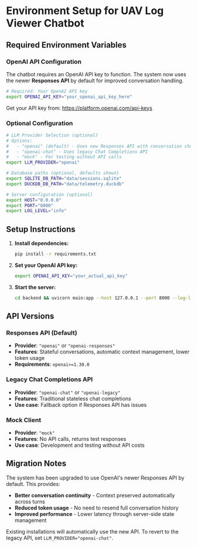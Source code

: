 # Environment Setup for UAV Log Viewer Chatbot

## Required Environment Variables

### OpenAI API Configuration

The chatbot requires an OpenAI API key to function. The system now uses the newer **Responses API** by default for improved conversation handling.

```bash
# Required: Your OpenAI API key
export OPENAI_API_KEY="your_openai_api_key_here"
```

Get your API key from: https://platform.openai.com/api-keys

### Optional Configuration

```bash
# LLM Provider Selection (optional)
# Options: 
#   - "openai" (default) - Uses new Responses API with conversation chaining
#   - "openai-chat" - Uses legacy Chat Completions API  
#   - "mock" - For testing without API calls
export LLM_PROVIDER="openai"

# Database paths (optional, defaults shown)
export SQLITE_DB_PATH="data/sessions.sqlite"
export DUCKDB_DB_PATH="data/telemetry.duckdb"

# Server configuration (optional)
export HOST="0.0.0.0"
export PORT="8000"
export LOG_LEVEL="info"
```

## Setup Instructions

1. **Install dependencies:**
   ```bash
   pip install -r requirements.txt
   ```

2. **Set your OpenAI API key:**
   ```bash
   export OPENAI_API_KEY="your_actual_api_key"
   ```

3. **Start the server:**
   ```bash
   cd backend && uvicorn main:app --host 127.0.0.1 --port 8000 --log-level info
   ```

## API Versions

### Responses API (Default)
- **Provider**: `"openai"` or `"openai-responses"`
- **Features**: Stateful conversations, automatic context management, lower token usage
- **Requirements**: `openai>=1.30.0`

### Legacy Chat Completions API
- **Provider**: `"openai-chat"` or `"openai-legacy"`  
- **Features**: Traditional stateless chat completions
- **Use case**: Fallback option if Responses API has issues

### Mock Client
- **Provider**: `"mock"`
- **Features**: No API calls, returns test responses
- **Use case**: Development and testing without API costs

## Migration Notes

The system has been upgraded to use OpenAI's newer Responses API by default. This provides:

- **Better conversation continuity** - Context preserved automatically across turns
- **Reduced token usage** - No need to resend full conversation history  
- **Improved performance** - Lower latency through server-side state management

Existing installations will automatically use the new API. To revert to the legacy API, set `LLM_PROVIDER="openai-chat"`. 
